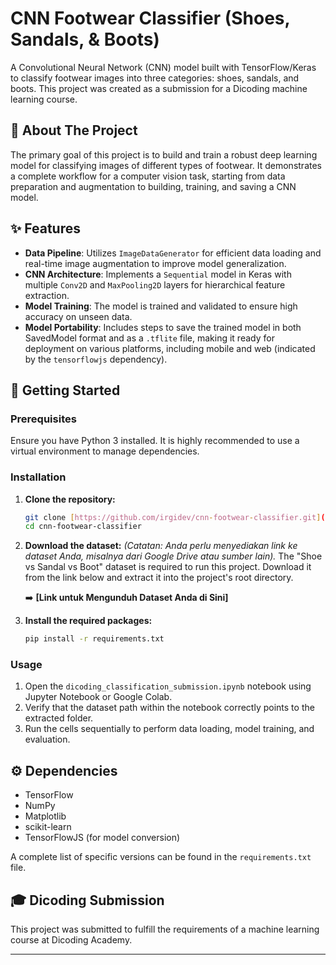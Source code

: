 # CNN Footwear Classifier (Shoes, Sandals, & Boots)

A Convolutional Neural Network (CNN) model built with TensorFlow/Keras to classify footwear images into three categories: shoes, sandals, and boots. This project was created as a submission for a Dicoding machine learning course.

## 📜 About The Project

The primary goal of this project is to build and train a robust deep learning model for classifying images of different types of footwear. It demonstrates a complete workflow for a computer vision task, starting from data preparation and augmentation to building, training, and saving a CNN model.

## ✨ Features

* **Data Pipeline**: Utilizes `ImageDataGenerator` for efficient data loading and real-time image augmentation to improve model generalization.
* **CNN Architecture**: Implements a `Sequential` model in Keras with multiple `Conv2D` and `MaxPooling2D` layers for hierarchical feature extraction.
* **Model Training**: The model is trained and validated to ensure high accuracy on unseen data.
* **Model Portability**: Includes steps to save the trained model in both SavedModel format and as a `.tflite` file, making it ready for deployment on various platforms, including mobile and web (indicated by the `tensorflowjs` dependency).

## 🚀 Getting Started

### Prerequisites

Ensure you have Python 3 installed. It is highly recommended to use a virtual environment to manage dependencies.

### Installation

1.  **Clone the repository:**
    ```bash
    git clone [https://github.com/irgidev/cnn-footwear-classifier.git](https://github.com/irgidev/cnn-footwear-classifier.git)
    cd cnn-footwear-classifier
    ```

2.  **Download the dataset:**
    *(Catatan: Anda perlu menyediakan link ke dataset Anda, misalnya dari Google Drive atau sumber lain).*
    The "Shoe vs Sandal vs Boot" dataset is required to run this project. Download it from the link below and extract it into the project's root directory.

    ➡️ **[Link untuk Mengunduh Dataset Anda di Sini]**

3.  **Install the required packages:**
    ```bash
    pip install -r requirements.txt
    ```

### Usage

1.  Open the `dicoding_classification_submission.ipynb` notebook using Jupyter Notebook or Google Colab.
2.  Verify that the dataset path within the notebook correctly points to the extracted folder.
3.  Run the cells sequentially to perform data loading, model training, and evaluation.

## ⚙️ Dependencies

* TensorFlow
* NumPy
* Matplotlib
* scikit-learn
* TensorFlowJS (for model conversion)

A complete list of specific versions can be found in the `requirements.txt` file.

## 🎓 Dicoding Submission

This project was submitted to fulfill the requirements of a machine learning course at Dicoding Academy.

---